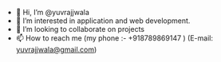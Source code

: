- 👋 Hi, I’m @yuvrajjwala
- 👀 I’m interested in application and web development.
- 💞️ I’m looking to collaborate on projects
- 📫 How to reach me (my phone :- +918789869147 ) (E-mail: yuvrajjwala@gmail.com)

<!---
yuvrajjwala/yuvrajjwala is a ✨ special ✨ repository because its `README.md` (this file) appears on your GitHub profile.
You can click the Preview link to take a look at your changes.
--->
